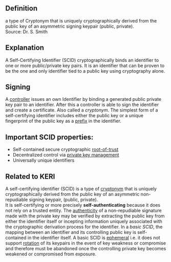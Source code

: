 ## Definition

a type of Cryptonym that is uniquely cryptographically derived from the public key of an asymmetric signing keypair (public, private).  
Source: Dr. S. Smith

## Explanation

A Self-Certifying Identifier (SCID) cryptographically binds an identifier to one or more public/private key pairs. It is an identifier that can be proven to be the one and only identifier tied to a public key using cryptography alone.

## Signing

A [controller](controller) issues an own Identifier by binding a generated public private key pair to an identifier. After this a controller is able to sign the identifier and create a certificate. Also called a _cryptonym_. The simplest form of a self-certifying identifier includes either the public key or a unique fingerprint of the public key as a [prefix](prefix) in the identifier.

## Important SCID properties: 
- Self-contained secure cryptographic [root-of-trust](root-of-trust)
- Decentralized control via [private key management](PKI)
- Universally unique identifiers

## Related to KERI
A self-certifying identifier (SCID) is a type of [cryptonym](cryptonym) that is uniquely cryptographically derived from the public key of an asymmetric non-repudiable signing keypair, (public, private).  
It is self-certifying or more precisely **self-authenticating** because it does not rely on a trusted entity. The [authenticity](authenticity) of a non-repudiable signature made with the private key may be verified by extracting the public key from either the identifier itself or incepting information uniquely associated with the cryptographic derivation process for the identifier. In a *basic SCID*, the mapping between an identifier and its controlling public key is self-contained in the identifier itself. A basic SCID is [ephemeral](ephemeral) i.e. it does not support [rotation](rotation) of its keypairs in the event of key weakness or compromise and therefore must be abandoned once the controlling private key becomes weakened or compromised from exposure.